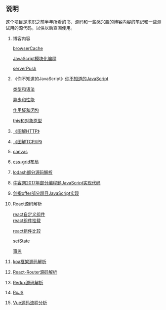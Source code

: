## 说明

这个项目是求职之前半年所看的书、源码和一些感兴趣的博客内容的笔记和一些测试用的源代码。以供以后查阅使用。

1. 博客内容

   [browserCache](./各种博客内容/browserCache.md)

   [JavaScript模块化编程](./各种博客内容/JavaScript模块化编程.md)

   [serverPush](./各种博客内容/serverPush.md)

2. 《你不知道的JavaScript》[你不知道的JavaScript](/ni-bu-zhi-dao-de-javascript.md)

   [类型和语法](./你不知道的JavaScript/类型和语法.md)

   [异步和性能](./你不知道的JavaScript/Async.md)

   [作用域和闭包](./你不知道的JavaScript/scope&closure.md)

   [this和对象原型](./你不知道的JavaScript/this&Object-Prototype.md)

3. [《图解HTTP》](./图解HTTP/Graphic-HTTP.md)

4. [《图解TCP/IP》](./图解TCP/图解TCP.md)

5. [canvas](./canvas/canvas.md)

6. [css-grid布局](./css-grid/grid.md)

7. [lodash部分源码解析](./lodash/lodash.md)

8. [牛客网2017年部分编程题JavaScript实现代码](./nowcoder/)

9. [剑指offer部分题目JavaScript实现](./offer/)

10. React源码解析

    [react自定义组件](./react/reactCompositeComponent.md)  
    [react组件挂载](./react/reactMount.md)

    [react组件比较](./react/reactMultiChild.md)

    [setState](./react/setState.md)

    [事务](./react/transaction.md)

11. [koa框架源码解析](./vue源码解读/Vue源码解读)

12. [React-Router源码解析](./react-router/router4.md)

13. [Redux源码解析](./redux/redux.md)

14. [RxJS](./RxJS/RxJS.md)

15. [Vue源码流程分析](./vue源码解读/)



